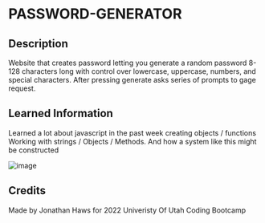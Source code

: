 # PASSWORD-GENERATOR

## Description
Website that creates password letting you generate a random password 8-128 characters long with control over lowercase, uppercase, numbers, and special characters. After pressing generate asks series of prompts to gage request. 

## Learned Information 
Learned a lot about javascript in the past week creating objects / functions 
Working with strings / Objects / Methods. And how a system like this might be constructed 

![image](https://user-images.githubusercontent.com/108207472/208331988-bd679581-4aaa-4366-94ad-7ef0b7a298bd.png)

## Credits
Made by Jonathan Haws for 2022 Univeristy Of Utah Coding Bootcamp 
